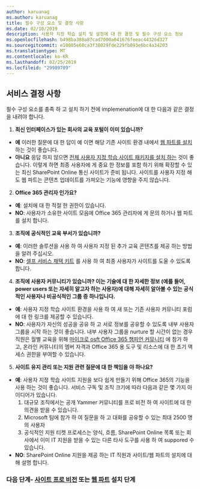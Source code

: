 ```yaml
---
author: karuanag
ms.author: karuanag
title: 필수 구성 요소 및 결정 사항
ms.date: 02/10/2019
description: 사용자 지정 학습 설치 및 설정에 대 한 결정 및 필수 구성 요소 정보
ms.openlocfilehash: b498ba308a87cad7000a041676feeac44326d327
ms.sourcegitcommit: e10085e60ca3f38029fde229fb093e6bc4a34203
ms.translationtype: MT
ms.contentlocale: ko-KR
ms.lasthandoff: 02/25/2019
ms.locfileid: "29989709"
---
```

## <a name="service-decisions"></a>서비스 결정 사항

필수 구성 요소를 충족 하 고 설치 하기 전에 implemenation에 대 한 다음과 같은 결정을 내려야 합니다.

1. **최신 인터페이스가 있는 회사의 교육 포털이 이미 있습니까?**

- **예** 이러한 질문에 대 한 답이 예 이면 해당 기존 사이트 환경 내에서 [웹 파트를 설치](installwebpart.md) 하는 것이 좋습니다.
- **아니요** 응답 하지 않으면 [전체 사용자 지정 학습 사이트 패키지를 설치 하는](installsitepackage.md) 것이 좋습니다.  이렇게 하면 최종 사용자에 게 중요 한 정보를 포함 하기 위해 확장할 수 있는 최신 SharePoint Online 통신 사이트가 준비 됩니다.  사이트를 사용자 지정 해도 웹 파트는 콘텐츠 업데이트를 가져오는 기능에 영향을 주지 않습니다. 

2. **Office 365 관리자 인가요?**

- **예**: 설치에 대 한 적절 한 권한이 있습니다.
- **NO**: 사용자가 소유한 사이트 모음에 Office 365 관리자에 게 문의 하거나 웹 파트를 설치 합니다.

3. **조직에 공식적인 교육 부서가 있습니까?**

- **예**: 이러한 솔루션을 사용 하 여 사용자 지정 된 추가 교육 콘텐츠를 제공 하는 방법을 알려 주십시오.
- **NO**: [셀프 서비스 채택 키트](driveadoption.md) 를 사용 하 여 최종 사용자가 사이트를 도울 수 있도록 합니다.

4. **조직에 사용자 커뮤니티가 있습니까?  이는 기술에 대 한 자세한 정보 (예를 들어, power users 또는 자세히 알고자 하는 사용자)에 대해 자세히 알아볼 수 있는 공식적인 사용자나 비공식적인 그룹 중 하나입니다.**

- **예**: 사용자 지정 학습 사이트 환경을 사용 하 여 새 또는 기존 사용자 커뮤니티 포럼에 대 한 링크를 제공할 수 있습니다.
- **NO**: 사용자가 자신의 성공을 공유 하 고 서로 정보를 공유할 수 있도록 내부 사용자 그룹을 시작 하는 것이 좋습니다.  내부 사용자 그룹을 nurture 할 시간이 없는 경우 직원은 월별 교육을 위해 [마이크로 osft Office 365 챔피언 커뮤니티](https://aka.ms/O365Champions) 에 참가 하 고, 온라인 커뮤니티의 멤버 자격과 Office 365 용 도구 및 리소스에 대 한 초기 액세스 권한을 부여할 수 있습니다.

5.  **사이트 유지 관리 또는 지원 관련 질문에 대 한 책임을 야 하나요?**

- **예**: 사용자 지정 학습 사이트 지원을 보다 쉽게 만들기 위해 Office 365의 기능을 사용 하는 것이 좋습니다.  서비스 구독 및 조직 크기에 따라 다음과 같은 몇 가지 아이디어가 있습니다.
    1. 대규모 조직에서는 공개 Yammer 커뮤니티를 프로 비전 하 여 사이트에 대 한 의견을 받을 수 있습니다.
    2. Microsoft 팀에 참가 하 여 질문을 하 고 대화를 공유할 수 있는 최대 2500 명의 사용자
    3. 공식적인 지원 티켓 프로세스는 양식, 흐름, SharePoint Online 목록 또는 회사에서 이미 IT 지원을 받을 수 있는 다른 타사 도구를 사용 하 여 suppored 수 있습니다. 
- **NO**: SharePoint Online 지원을 제공 하는 IT 직원과 사이트/웹 파트의 설치에 대해 설명 합니다.  

### <a name="next-steps---site-provisioninginstallsitepackagemd-or-webpartinstallwebpartmd-installation-steps"></a>다음 단계- [사이트 프로 비전](installsitepackage.md) 또는 [웹 파트](installwebpart.md) 설치 단계